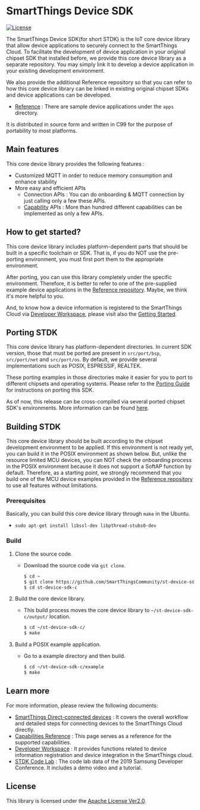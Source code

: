 # SmartThings Device SDK

[![License](https://img.shields.io/badge/licence-Apache%202.0-brightgreen.svg?style=flat)](LICENSE)

The SmartThings Device SDK(for short STDK) is the IoT core device library that allow device applications to securely connect to the SmartThings Cloud. To facilitate the development of device application in your  original chipset SDK that installed before, we provide this core device library as a separate repository. You may simply link it to develop a device application in your existing development environment.

We also provide the additional Reference repository so that you can refer to how this core device library can be linked in existing original chipset SDKs and device applications can be developed.

- [Reference](https://github.com/SmartThingsCommunity/st-device-sdk-c-ref) : There are sample device applications under the `apps` directory.

It is distributed in source form and written in C99 for the purpose of portability to most platforms.

## Main features

This core device library provides the following features :

- Customized MQTT  in order to reduce memory consumption and enhance stability
- More easy and efficient APIs
  - Connection APIs : You can do onboarding & MQTT connection by just calling only a few these APIs.
  - [Capability](https://smartthings.developer.samsung.com/docs/api-ref/capabilities.html) APIs : More than hundred different capabilities can be implemented as only a few APIs.

## How to get started?

This core device library includes platform-dependent parts that should be built in a specific toolchain or SDK. That is, if you do NOT use the pre-porting environment, you must first port them to the appropriate environment.

After porting, you can use this library completely under the specific environment. Therefore, it is better to refer to one of the pre-supplied example device applications in the [Reference repository](https://github.com/SmartThingsCommunity/st-device-sdk-c-ref). Maybe, we think it's more helpful to you.

And, to know how a device information is registered to the SmartThings Cloud via [Developer Workspace](https://smartthings.developer.samsung.com/workspace/), please visit also the [Getting Started](https://github.com/SmartThingsCommunity/st-device-sdk-c-ref/blob/master/doc/getting_started.md).

## Porting STDK

This core device library has platform-dependent directories. In current SDK version, those that must be ported are present in `src/port/bsp`, `src/port/net` and `src/port/os`. By default, we provide several implementations such as POSIX, ESPRESSIF, REALTEK.

These porting examples in those directories make it easier for you to port to different chipsets and operating systems. Please refer to the [Porting Guide](https://github.com/SmartThingsCommunity/st-device-sdk-c/blob/master/doc/porting_guide.md) for instructions on porting this SDK.

As of now, this release can be cross-compiled via several ported chipset SDK's environments. More information can be found [here](https://github.com/SmartThingsCommunity/st-device-sdk-c-ref).

## Building STDK

This core device library should be built according to the chipset development environment to be applied. If this environment is not ready yet, you can build it in the POSIX environment as shown below. But, unlike the resource limited MCU devices, you can NOT check the onboarding process in the POSIX environment because it does not support a SoftAP function by default. Therefore, as a starting point, we strongly recommend that you build one of the MCU device examples provided in the [Reference repository](https://github.com/SmartThingsCommunity/st-device-sdk-c-ref) to use all features without limitations.

### Prerequisites

Basically, you can build this core device library through `make` in the Ubuntu.

- `sudo apt-get install libssl-dev libpthread-stubs0-dev`

### Build

1. Clone the source code.

   - Download the source code via `git clone`.

     ```sh
     $ cd ~
     $ git clone https://github.com/SmartThingsCommunity/st-device-sdk-c.git
     $ cd st-device-sdk-c
     ```

2. Build the core device library.

   - This build process moves the core device library to `~/st-device-sdk-c/output/` location.

     ```sh
     $ cd ~/st-device-sdk-c/
     $ make
     ```

3. Build a POSIX example application.

   - Go to a example directory and then build.

     ```sh
     $ cd ~/st-device-sdk-c/example
     $ make
     ```

## Learn more

For more information, please review the following documents:

- [SmartThings Direct-connected devices](https://smartthings.developer.samsung.com/docs/devices/direct-connected-devices/overview.html) : It covers the overall workflow and detailed steps for connecting devices to the SmartThings Cloud directly.
- [Capabilities Reference](https://smartthings.developer.samsung.com/docs/api-ref/capabilities.html) : This page serves as a reference for the supported capabilities.
- [Developer Workspace](https://smartthings.developer.samsung.com/workspace/) : It provides functions related to device information registration and device integration in the SmartThings cloud.
- [STDK Code Lab](https://developer.samsung.com/codelab/smartThings/device/overview) : The code lab data of the 2019 Samsung Developer Conference. It includes a demo video and a tutorial.

## License

This library is licensed under the [Apache License Ver2.0](LICENSE).
